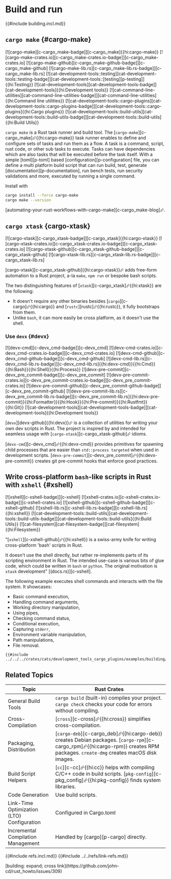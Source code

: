 # Build and run

{{#include building.incl.md}}

## `cargo make` {#cargo-make}

[![cargo-make][c-cargo_make-badge]][c-cargo_make]{{hi:cargo-make}}
[![cargo-make-crates.io][c-cargo_make-crates.io-badge]][c-cargo_make-crates.io]
[![cargo-make-github][c-cargo_make-github-badge]][c-cargo_make-github]
[![cargo-make-lib.rs][c-cargo_make-lib.rs-badge]][c-cargo_make-lib.rs]
[![cat-development-tools::testing][cat-development-tools::testing-badge]][cat-development-tools::[testing][p-testing]]{{hi:Testing}}
[![cat-development-tools][cat-development-tools-badge]][cat-development-tools]{{hi:Development tools}}
[![cat-command-line-utilities][cat-command-line-utilities-badge]][cat-command-line-utilities]{{hi:Command line utilities}}
[![cat-development-tools::cargo-plugins][cat-development-tools::cargo-plugins-badge]][cat-development-tools::cargo-plugins]{{hi:Cargo plugins}}
[![cat-development-tools::build-utils][cat-development-tools::build-utils-badge]][cat-development-tools::build-utils]{{hi:Build Utils}}

`cargo make` is a Rust task runner and build tool. The [`cargo-make`][c-cargo_make]⮳{{hi:cargo-make}} task runner enables to define and configure sets of tasks and run them as a flow. A task is a command, script, rust code, or other sub tasks to execute. Tasks can have dependencies which are also tasks that will be executed before the task itself.
With a simple [toml][p-toml] based [configuration][p-configuration] file, you can define a multi platform build script that can run build, test, generate [documentation][p-documentation], run bench tests, run security validations and more, executed by running a single command.

Install with

```bash
cargo install --force cargo-make
cargo make --version
```

[automating-your-rust-workflows-with-cargo-make][c-cargo_make-blog]⮳.

## `cargo xtask` {cargo-xtask}

[![cargo-xtask][c-cargo_xtask-badge]][c-cargo_xtask]{{hi:cargo-xtask}}
[![cargo-xtask-crates.io][c-cargo_xtask-crates.io-badge]][c-cargo_xtask-crates.io]
[![cargo-xtask-github][c-cargo_xtask-github-badge]][c-cargo_xtask-github]
[![cargo-xtask-lib.rs][c-cargo_xtask-lib.rs-badge]][c-cargo_xtask-lib.rs]

[cargo-xtask][c-cargo_xtask-github]{{hi:cargo-xtask}}⮳ adds free-form automation to a Rust project, a-la `make`, `npm run` or bespoke bash scripts.

The two distinguishing features of [`xtask`][c-cargo_xtask]⮳{{hi:xtask}} are the following:

- It doesn't require any other binaries besides [`cargo`][c-cargo]⮳{{hi:cargo}} and [`rustc`][rustc]⮳{{hi:rustc}}, it fully bootstraps from them.
- Unlike `bash`, it can more easily be cross platform, as it doesn't use the shell.

### Use `devx` {#devx}

[![devx-cmd][c-devx_cmd-badge]][c-devx_cmd] [![devx-cmd-crates.io][c-devx_cmd-crates.io-badge]][c-devx_cmd-crates.io] [![devx-cmd-github][c-devx_cmd-github-badge]][c-devx_cmd-github] [![devx-cmd-lib.rs][c-devx_cmd-lib.rs-badge]][c-devx_cmd-lib.rs]{{hi:devx-cmd}}{{hi:Cmd}}{{hi:Bash}}{{hi:Shell}}{{hi:Process}} [![devx-pre-commit][c-devx_pre_commit-badge]][c-devx_pre_commit] [![devx-pre-commit-crates.io][c-devx_pre_commit-crates.io-badge]][c-devx_pre_commit-crates.io] [![devx-pre-commit-github][c-devx_pre_commit-github-badge]][c-devx_pre_commit-github] [![devx-pre-commit-lib.rs][c-devx_pre_commit-lib.rs-badge]][c-devx_pre_commit-lib.rs]{{hi:devx-pre-commit}}{{hi:Formatter}}{{hi:Hook}}{{hi:Pre-commit}}{{hi:Rustfmt}}{{hi:Git}} [![cat-development-tools][cat-development-tools-badge]][cat-development-tools]{{hi:Development tools}}

[`devx`][devx-github]{{hi:devx}}⮳ is a collection of utilities for writing your own dev scripts in Rust. The project is inspired by and intended for seamless usage with [`cargo-xtask`][c-cargo_xtask-github]⮳ idioms.

[`devx-cmd`][c-devx_cmd]⮳{{hi:devx-cmd}} provides primitives for spawning child processes that are easier than `std::process targeted` when used in development scripts. [`devx-pre-commit`][c-devx_pre_commit]⮳{{hi:devx-pre-commit}} creates git pre-commit hooks that enforce good practices.

## Write cross-platform `bash`-like scripts in Rust with `xshell` {#xshell}

[![xshell][c-xshell-badge]][c-xshell] [![xshell-crates.io][c-xshell-crates.io-badge]][c-xshell-crates.io] [![xshell-github][c-xshell-github-badge]][c-xshell-github] [![xshell-lib.rs][c-xshell-lib.rs-badge]][c-xshell-lib.rs]{{hi:xshell}} [![cat-development-tools::build-utils][cat-development-tools::build-utils-badge]][cat-development-tools::build-utils]{{hi:Build Utils}} [![cat-filesystem][cat-filesystem-badge]][cat-filesystem]{{hi:Filesystem}}

"[`xshell`][c-xshell-github]⮳{{hi:xshell}} is a swiss-army knife for writing cross-platform 'bash' scripts in Rust.

It doesn't use the shell directly, but rather re-implements parts of its scripting environment in Rust. The intended use-case is various bits of glue code, which could be written in `bash` or `python`. The original motivation is `xtask` development" [(docs.rs)][c-xshell].

The following example executes shell commands and interacts with the file system. It showcases:

- Basic command execution,
- Handling command arguments,
- Working directory manipulation,
- Using pipes,
- Checking command status,
- Conditional execution,
- Capturing `stderr`,
- Environment variable manipulation,
- Path manipulations,
- File removal.

```rust,editable
{{#include ../../../crates/cats/development_tools_cargo_plugins/examples/building/xshell.rs}}
```

## Related Topics

| Topic | Rust Crates |
|---|---|
| General Build Tools | `cargo build` (built-in) compiles your project. `cargo check` checks your code for errors without compiling. |
| Cross-Compilation | [`cross`][c-cross]⮳{{hi:cross}} simplifies cross-compilation. |
| Packaging, Distribution | [`cargo-deb`][c-cargo_deb]⮳{{hi:cargo-deb}} creates Debian packages. [`cargo-rpm`][c-cargo_rpm]⮳{{hi:cargo-rpm}} creates RPM packages. `create-dmg` creates macOS disk images. |
| Build Script Helpers | [`cc`][c-cc]⮳{{hi:cc}} helps with compiling C/C++ code in build scripts. [`pkg-config`][c-pkg_config]⮳{{hi:pkg-config}} finds system libraries. |
| Code Generation | Use build scripts. |
| Link-Time Optimization (LTO) Configuration | Configured in Cargo.toml |
| Incremental Compilation Management | Handled by [cargo][p-cargo] directly. |

{{#include refs.incl.md}}
{{#include ../../refs/link-refs.md}}

<div class="hidden">
[building: expand; cross link](https://github.com/john-cd/rust_howto/issues/309)
</div>

